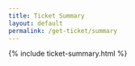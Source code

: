 ```yaml
---
title: Ticket Summary
layout: default
permalink: /get-ticket/summary
---
```


{% include ticket-summary.html %}